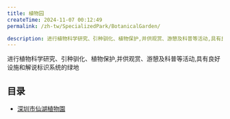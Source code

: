 ```yaml
---
title: 植物园
createTime: 2024-11-07 00:12:49
permalink: /zh-tw/SpecializedPark/BotanicalGarden/

description: 进行植物科学研究、引种驯化、植物保护,并供观赏、游憩及科普等活动,具有良好设施和解说标识系统的绿地
---
```


进行植物科学研究、引种驯化、植物保护,并供观赏、游憩及科普等活动,具有良好设施和解说标识系统的绿地

## 目录
- [深圳市仙湖植物園](./1.深圳市仙湖植物园.md)
